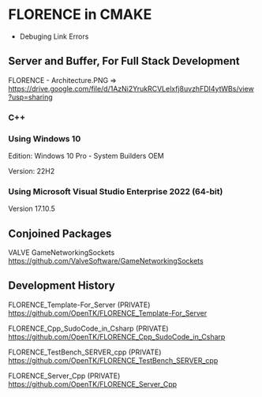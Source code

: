 # FLORENCE in CMAKE

- Debuging Link Errors

## Server and Buffer, For Full Stack Development
FLORENCE - Architecture.PNG => https://drive.google.com/file/d/1AzNi2YrukRCVLelxfj8uvzhFDI4ytWBs/view?usp=sharing

### C++


### Using Windows 10
Edition: Windows 10 Pro - System Builders OEM

Version: 22H2

### Using Microsoft Visual Studio Enterprise 2022 (64-bit) 

Version 17.10.5

## Conjoined Packages
VALVE GameNetworkingSockets
https://github.com/ValveSoftware/GameNetworkingSockets

## Development History
FLORENCE_Template-For_Server (PRIVATE)
https://github.com/OpenTK/FLORENCE_Template-For_Server

FLORENCE_Cpp_SudoCode_in_Csharp (PRIVATE)
https://github.com/OpenTK/FLORENCE_Cpp_SudoCode_in_Csharp

FLORENCE_TestBench_SERVER_cpp (PRIVATE)
https://github.com/OpenTK/FLORENCE_TestBench_SERVER_cpp

FLORENCE_Server_Cpp (PRIVATE)
https://github.com/OpenTK/FLORENCE_Server_Cpp
